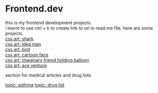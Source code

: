 # Frontend.dev
this is my frontend development projects.
<br>
i learnt to use ctrl + k to create link to url in read.me file. here are some projects.
<br>
[css art: shark](https://kenzy1093.github.io/Frontend.dev/css-art/css%20shark/shark.html)
<br>
[css art: idea man](https://kenzy1093.github.io/Frontend.dev/css-art/man_with_idea/idea.html)
<br>
[css art: bird](https://kenzy1093.github.io/Frontend.dev/css-art/bird/bird.html)
<br>
[css art: cartoon face](https://kenzy1093.github.io/Frontend.dev/css-art/cartoon%20face/face.html)
<br>
[css art: imaginary friend holding balloon](https://kenzy1093.github.io/Frontend.dev/css-art/imaginary%20friend%20holding%20balloon/)
<br>
[css art: ace ventura](https://kenzy1093.github.io/Frontend.dev/css-art/ace%20ventura/)


section for medical articles and drug lists

[topic: asthma](https://kenzy1093.github.io/Frontend.dev/medical%20articles/asthma/asthma.html)
[topic: drug list](https://kenzy1093.github.io/Frontend.dev/medical%20articles/druglist/druglist.html)


